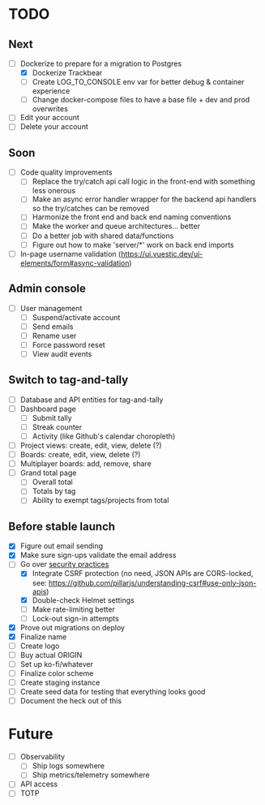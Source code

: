 # TODO

## Next
- [ ] Dockerize to prepare for a migration to Postgres
  - [X] Dockerize Trackbear
  - [ ] Create LOG_TO_CONSOLE env var for better debug & container experience
  - [ ] Change docker-compose files to have a base file + dev and prod overwrites
- [ ] Edit your account
- [ ] Delete your account

## Soon
- [ ] Code quality improvements
  - [ ] Replace the try/catch api call logic in the front-end with something less onerous
  - [ ] Make an async error handler wrapper for the backend api handlers so the try/catches can be removed
  - [ ] Harmonize the front end and back end naming conventions
  - [ ] Make the worker and queue architectures... better
  - [ ] Do a better job with shared data/functions
  - [ ] Figure out how to make 'server/*' work on back end imports
- [ ] In-page username validation (https://ui.vuestic.dev/ui-elements/form#async-validation)

## Admin console
- [ ] User management
  - [ ] Suspend/activate account
  - [ ] Send emails
  - [ ] Rename user
  - [ ] Force password reset
  - [ ] View audit events

## Switch to tag-and-tally
- [ ] Database and API entities for tag-and-tally
- [ ] Dashboard page
  - [ ] Submit tally
  - [ ] Streak counter
  - [ ] Activity (like Github's calendar choropleth)
- [ ] Project views: create, edit, view, delete (?)
- [ ] Boards: create, edit, view, delete (?)
- [ ] Multiplayer boards: add, remove, share
- [ ] Grand total page
  - [ ] Overall total
  - [ ] Totals by tag
  - [ ] Ability to exempt tags/projects from total

## Before stable launch
- [X] Figure out email sending
- [X] Make sure sign-ups validate the email address
- [ ] Go over [security practices](https://blog.risingstack.com/node-js-security-checklist/)
  - [X] Integrate CSRF protection (no need, JSON APIs are CORS-locked, see: https://github.com/pillarjs/understanding-csrf#use-only-json-apis)
  - [X] Double-check Helmet settings
  - [ ] Make rate-limiting better
  - [ ] Lock-out sign-in attempts
- [X] Prove out migrations on deploy
- [X] Finalize name
- [ ] Create logo
- [ ] Buy actual ORIGIN
- [ ] Set up ko-fi/whatever
- [ ] Finalize color scheme
- [ ] Create staging instance
- [ ] Create seed data for testing that everything looks good
- [ ] Document the heck out of this

# Future
- [ ] Observability
  - [ ] Ship logs somewhere
  - [ ] Ship metrics/telemetry somewhere
- [ ] API access
- [ ] TOTP
